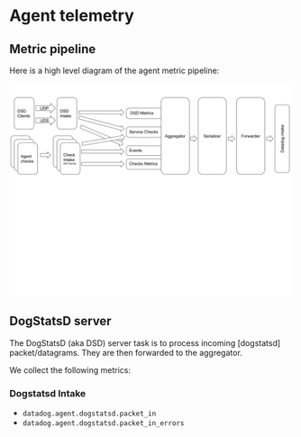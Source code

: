 # Agent telemetry

## Metric pipeline

Here is a high level diagram of the agent metric pipeline:

![agent-diagram](./agent.svg)

## DogStatsD server

The DogStatsD (aka DSD) server task is to process incoming [dogstatsd] packet/datagrams. They are then forwarded to the aggregator.

We collect the following metrics:

### Dogstatsd Intake

- `datadog.agent.dogstatsd.packet_in`
- `datadog.agent.dogstatsd.packet_in_errors`
